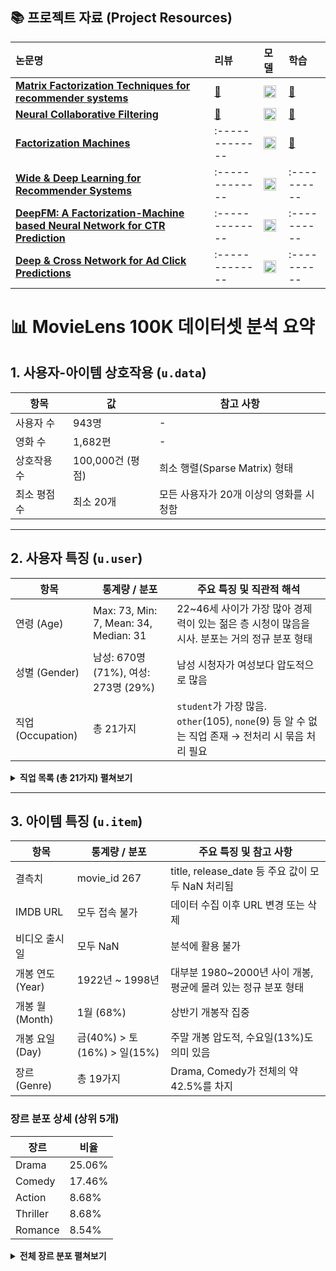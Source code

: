 

## 📚 프로젝트 자료 (Project Resources)

| 논문명 | 리뷰 | 모델 | 학습 |
| :------------- | :------------- | :---------- | :---------- |
| **[Matrix Factorization Techniques for recommender systems](https://datajobs.com/data-science-repo/Recommender-Systems-%5BNetflix%5D.pdf)** | [📖](https://velog.io/@smsm8898/Paper-Review-Matrix-Factoriztion)| **[<img src="https://github.githubassets.com/images/icons/emoji/octocat.png" width="20" height="20"> ](https://github.com/smsm8898/recsys)** | [🎥](https://github.com/smsm8898/recsys/blob/main/recsys/notebooks/mf.ipynb)|
| **[Neural Collaborative Filtering](https://arxiv.org/abs/1708.05031)** | [📖](https://velog.io/@smsm8898/Paper-Review-Matrix-Factoriztion) | **[<img src="https://github.githubassets.com/images/icons/emoji/octocat.png" width="20" height="20"> ](https://github.com/smsm8898/recsys/blob/main/recsys/models/ncf.py)** | [🎥](https://github.com/smsm8898/recsys/blob/main/recsys/notebooks/ncf.ipynb) |
| **[Factorization Machines](https://www.ismll.uni-hildesheim.de/pub/pdfs/Rendle2010FM.pdf)** | :------------- | **[<img src="https://github.githubassets.com/images/icons/emoji/octocat.png" width="20" height="20"> ](https://github.com/smsm8898/recsys/blob/main/recsys/models/fm.py)** | [🎥](https://github.com/smsm8898/recsys/blob/main/recsys/notebooks/fm.ipynb) |
| **[Wide & Deep Learning for Recommender Systems](https://arxiv.org/abs/1606.07792)** | :------------- | **[<img src="https://github.githubassets.com/images/icons/emoji/octocat.png" width="20" height="20"> ](https://github.com/smsm8898/recsys/blob/main/recsys/models/wd.py)** | :---------- |
| **[DeepFM: A Factorization-Machine based Neural Network for CTR Prediction](https://arxiv.org/abs/1703.04247)** | :------------- | **[<img src="https://github.githubassets.com/images/icons/emoji/octocat.png" width="20" height="20"> ](https://github.com/smsm8898/recsys/blob/main/recsys/models/deepfm.py)** | :---------- |
| **[Deep & Cross Network for Ad Click Predictions](https://arxiv.org/abs/1708.05123)** | :------------- | **[<img src="https://github.githubassets.com/images/icons/emoji/octocat.png" width="20" height="20"> ](https://github.com/smsm8898/recsys/blob/main/recsys/models/dcn.py)** | :---------- |


# 📊 MovieLens 100K 데이터셋 분석 요약

## 1. 사용자-아이템 상호작용 (`u.data`)
| 항목 | 값 | 참고 사항 |
|------|----|-----------|
| 사용자 수 | 943명 | - |
| 영화 수 | 1,682편 | - |
| 상호작용 수 | 100,000건 (평점) | 희소 행렬(Sparse Matrix) 형태 |
| 최소 평점 수 | 최소 20개 | 모든 사용자가 20개 이상의 영화를 시청함 |

---

## 2. 사용자 특징 (`u.user`)
| 항목 | 통계량 / 분포 | 주요 특징 및 직관적 해석 |
|------|---------------|------------------------|
| 연령 (Age) | Max: 73, Min: 7, Mean: 34, Median: 31 | 22~46세 사이가 가장 많아 경제력이 있는 젊은 층 시청이 많음을 시사. 분포는 거의 정규 분포 형태 |
| 성별 (Gender) | 남성: 670명 (71%), 여성: 273명 (29%) | 남성 시청자가 여성보다 압도적으로 많음 |
| 직업 (Occupation) | 총 21가지 | `student`가 가장 많음. `other`(105), `none`(9) 등 알 수 없는 직업 존재 → 전처리 시 묶음 처리 필요 |

<details>
<summary><strong>직업 목록 (총 21가지) 펼쳐보기</strong></summary>

- administrator, artist, doctor, educator, engineer, entertainment, executive, healthcare, homemaker, lawyer, librarian, marketing, none, other, programmer, retired, salesman, scientist, student, technician, writer

</details>

---

## 3. 아이템 특징 (`u.item`)
| 항목 | 통계량 / 분포 | 주요 특징 및 참고 사항 |
|------|---------------|------------------------|
| 결측치 | movie_id 267 | title, release_date 등 주요 값이 모두 NaN 처리됨 |
| IMDB URL | 모두 접속 불가 | 데이터 수집 이후 URL 변경 또는 삭제 |
| 비디오 출시일 | 모두 NaN | 분석에 활용 불가 |
| 개봉 연도 (Year) | 1922년 ~ 1998년 | 대부분 1980~2000년 사이 개봉, 평균에 몰려 있는 정규 분포 형태 |
| 개봉 월 (Month) | 1월 (68%) | 상반기 개봉작 집중 |
| 개봉 요일 (Day) | 금(40%) > 토(16%) > 일(15%) | 주말 개봉 압도적, 수요일(13%)도 의미 있음 |
| 장르 (Genre) | 총 19가지 | Drama, Comedy가 전체의 약 42.5%를 차지 |

### 장르 분포 상세 (상위 5개)
| 장르 | 비율 |
|------|-----|
| Drama | 25.06% |
| Comedy | 17.46% |
| Action | 8.68% |
| Thriller | 8.68% |
| Romance | 8.54% |

<details>
<summary><strong>전체 장르 분포 펼쳐보기</strong></summary>

| 장르 | 비율 (%) | 장르 | 비율 (%) |
|------|----------|------|----------|
| Drama | 25.06 | Film-Noir | 0.83 |
| Comedy | 17.46 | Fantasy | 0.76 |
| Action | 8.68 | unknown | 0.07 |
| Thriller | 8.68 | Animation | 1.45 |
| Romance | 8.54 | Documentary | 1.73 |
| Adventure | 4.67 | Musical | 1.94 |
| Children | 4.22 | Mystery | 2.11 |
| Crime | 3.77 | War | 2.45 |
| Sci-Fi | 3.49 | Horror | 3.18 |

</details>
